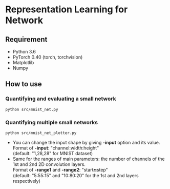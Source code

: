 # Representation Learning for Network
## Requirement
- Python 3.6
- PyTorch 0.40 (torch, torchvision)
- Matplotlib
- Numpy

## How to use
### Quantifying and evaluating a small network
```python src/mnist_net.py```


### Quantifying multiple small networks
```python src/mnist_net_plotter.py```
- You can change the input shape by giving **-input** option and its value.  
Format of **-input**: "channel:width:height"  
(default: "1,28,28" for MNIST dataset)
- Same for the ranges of main parameters: the number of channels of the 1st and 2nd 2D convolution layers.  
Format of **-range1** and **-range2**: "start:end:step"  
(default: "5:55:15" and "10:80:20" for the 1st and 2nd layers respectively)